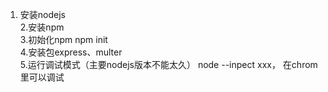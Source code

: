 1. 安装nodejs  
2.安装npm  
3.初始化npm  npm init  
4.安装包express、multer  
5.运行调试模式（主要nodejs版本不能太久） node --inpect xxx， 在chrom里可以调试  
